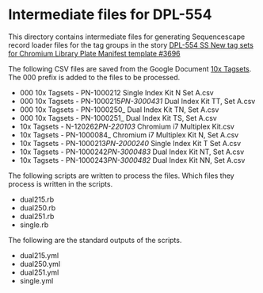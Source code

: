 # Intermediate files for DPL-554

This directory contains intermediate files for generating Sequencescape record loader files for the tag groups in the story [DPL-554 SS New tag sets for Chromium Library Plate Manifest template #3696](https://github.com/sanger/sequencescape/issues/3696)

The following CSV files are saved from the Google Document [10x Tagsets](https://docs.google.com/spreadsheets/d/1KB8vs2vhAkUkAooe9_bjaOyV1CuFDLU0vuzhWslahJc/edit?gid=331796148#gid=331796148). The 000 prefix is added to the files to be processed.

- 000 10x Tagsets - PN-1000212 Single Index Kit N Set A.csv
- 000 10x Tagsets - PN-1000215*PN-3000431* Dual Index Kit TT, Set A.csv
- 000 10x Tagsets - PN-1000250\_ Dual Index Kit TN, Set A.csv
- 000 10x Tagsets - PN-1000251\_ Dual Index Kit TS, Set A.csv
- 10x Tagsets - N-120262*PN-220103* Chromium i7 Multiplex Kit.csv
- 10x Tagsets - PN-1000084\_ Chromium i7 Multiplex Kit N, Set A.csv
- 10x Tagsets - PN-1000213*PN-2000240* Single Index Kit T Set A.csv
- 10x Tagsets - PN-1000242*PN-3000483* Dual Index Kit NT, Set A.csv
- 10x Tagsets - PN-1000243*PN-3000482* Dual Index Kit NN, Set A.csv

The following scripts are written to process the files. Which files they process is written in the scripts.

- dual215.rb
- dual250.rb
- dual251.rb
- single.rb

The following are the standard outputs of the scripts.

- dual215.yml
- dual250.yml
- dual251.yml
- single.yml
